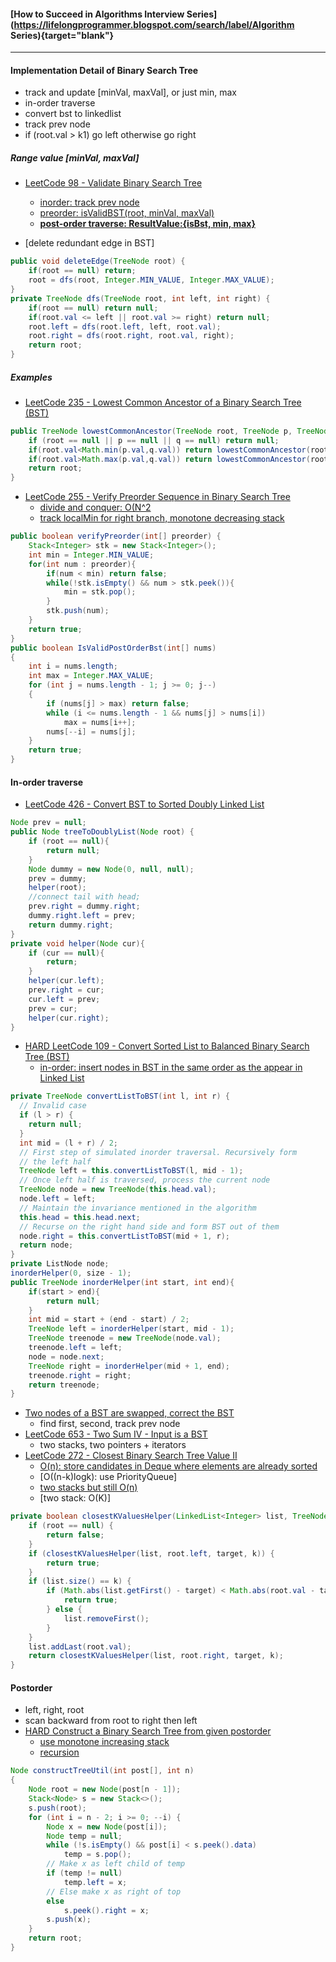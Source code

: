 #### [How to Succeed in Algorithms Interview Series](https://lifelongprogrammer.blogspot.com/search/label/Algorithm Series){target="blank"}
<script src="https://lifelongprogrammer.blogspot.com/feeds/posts/default/-/Algorithm Series?orderby=updated&amp;alt=json-in-script&amp;callback=series&amp;max-results=20"></script>

---

#### Implementation Detail of Binary Search Tree
- track and update [minVal, maxVal], or just min, max
- in-order traverse
- convert bst to linkedlist
- track prev node
- if (root.val > k1) go left otherwise go right

##### Range value [minVal, maxVal]
- [LeetCode 98 - Validate Binary Search Tree](https://algorithms.tutorialhorizon.com/determine-whether-given-binary-tree-is-binary-search-treebst-or-not/)
  - [inorder: track prev node](https://github.com/mintycc/OnlineJudge-Solutions/blob/master/Leetcode/098_Validate_Binary_Search_Tree.java)
  - [preorder: isValidBST(root, minVal, maxVal)](https://leetcode.com/problems/validate-binary-search-tree/discuss/32109/my-simple-java-solution-in-3-lines)
  - **[post-order traverse: ResultValue:{isBst, min, max}](http://www.jiuzhang.com/solutions/validate-binary-search-tree/)**

- [delete redundant edge in BST]
```java
public void deleteEdge(TreeNode root) {
	if(root == null) return;
	root = dfs(root, Integer.MIN_VALUE, Integer.MAX_VALUE);
}
private TreeNode dfs(TreeNode root, int left, int right) {
	if(root == null) return null;
	if(root.val <= left || root.val >= right) return null;
	root.left = dfs(root.left, left, root.val);
	root.right = dfs(root.right, root.val, right);
	return root;
}
```

##### Examples
- [LeetCode 235 - Lowest Common Ancestor of a Binary Search Tree (BST)](https://leetcode.com/articles/lowest-common-ancestor-of-a-binary-search-tree/)
```Java
public TreeNode lowestCommonAncestor(TreeNode root, TreeNode p, TreeNode q) {
    if (root == null || p == null || q == null) return null;
    if(root.val<Math.min(p.val,q.val)) return lowestCommonAncestor(root.right,p,q);
    if(root.val>Math.max(p.val,q.val)) return lowestCommonAncestor(root.left,p,q);
    return root;
}
```

- [LeetCode 255 - Verify Preorder Sequence in Binary Search Tree](https://segmentfault.com/a/1190000003874375)
  - [divide and conquer: O(N^2](http://buttercola.blogspot.com/2015/09/leetcode-verify-preorder-sequence-in.html)
  - [track localMin for right branch, monotone decreasing stack](https://segmentfault.com/a/1190000003874375)
```JAVA
public boolean verifyPreorder(int[] preorder) {
    Stack<Integer> stk = new Stack<Integer>();
    int min = Integer.MIN_VALUE;
    for(int num : preorder){
        if(num < min) return false;
        while(!stk.isEmpty() && num > stk.peek()){
            min = stk.pop();
        }
        stk.push(num);
    }
    return true;
}
public boolean IsValidPostOrderBst(int[] nums)
{
    int i = nums.length;
    int max = Integer.MAX_VALUE;
    for (int j = nums.length - 1; j >= 0; j--)
    {
        if (nums[j] > max) return false;
        while (i <= nums.length - 1 && nums[j] > nums[i])
            max = nums[i++];
        nums[--i] = nums[j];
    }
    return true;
}
```

#### In-order traverse
- [LeetCode 426 - Convert BST to Sorted Doubly Linked List](https://blog.csdn.net/BigFatSheep/article/details/83239067)
```java
Node prev = null;
public Node treeToDoublyList(Node root) {
    if (root == null){
        return null;
    }
    Node dummy = new Node(0, null, null);
    prev = dummy;
    helper(root);
    //connect tail with head;
    prev.right = dummy.right;
    dummy.right.left = prev;
    return dummy.right;
}
private void helper(Node cur){
    if (cur == null){
        return;
    }
    helper(cur.left);
    prev.right = cur;
    cur.left = prev;
    prev = cur;
    helper(cur.right);
}
```
- [HARD LeetCode 109 - Convert Sorted List to Balanced Binary Search Tree (BST)](https://leetcode.com/articles/convert-sorted-list-to-binary-search-tree/)
  - [in-order: insert nodes in BST in the same order as the appear in Linked List](https://www.geeksforgeeks.org/sorted-linked-list-to-balanced-bst)
```JAVA
private TreeNode convertListToBST(int l, int r) {
  // Invalid case
  if (l > r) {
    return null;
  }
  int mid = (l + r) / 2;
  // First step of simulated inorder traversal. Recursively form
  // the left half
  TreeNode left = this.convertListToBST(l, mid - 1);
  // Once left half is traversed, process the current node
  TreeNode node = new TreeNode(this.head.val);
  node.left = left;
  // Maintain the invariance mentioned in the algorithm
  this.head = this.head.next;
  // Recurse on the right hand side and form BST out of them
  node.right = this.convertListToBST(mid + 1, r);
  return node;
}
private ListNode node;
inorderHelper(0, size - 1);
public TreeNode inorderHelper(int start, int end){
	if(start > end){
		return null;
	}
	int mid = start + (end - start) / 2;
	TreeNode left = inorderHelper(start, mid - 1);
	TreeNode treenode = new TreeNode(node.val);
	treenode.left = left;
	node = node.next;
	TreeNode right = inorderHelper(mid + 1, end);
	treenode.right = right;
	return treenode;
}
```
- [Two nodes of a BST are swapped, correct the BST](https://www.geeksforgeeks.org/fix-two-swapped-nodes-of-bst/)
  - find first, second, track prev node
- [LeetCode 653 - Two Sum IV - Input is a BST](https://leetcode.com/problems/two-sum-iv-input-is-a-bst/discuss/106061/Java-Simple-AC-with-Time-O(n)-Space-O(log-n)-in-Average)
  - two stacks, two pointers + iterators
- [LeetCode 272 - Closest Binary Search Tree Value II](https://www.cnblogs.com/grandyang/p/5247398.html)
  - [O(n): store candidates in Deque where elements are already sorted](https://www.cnblogs.com/grandyang/p/5247398.html)
  - [O((n-k)logk): use PriorityQueue]
  - [two stacks but still O(n)](https://gist.github.com/cixuuz/0a6a153b9131a2a8634a2a8c33efef29)
  - [two stack: O(K)]
```java
private boolean closestKValuesHelper(LinkedList<Integer> list, TreeNode root, double target, int k) {
    if (root == null) {
        return false;
    }
    if (closestKValuesHelper(list, root.left, target, k)) {
        return true;
    }
    if (list.size() == k) {
        if (Math.abs(list.getFirst() - target) < Math.abs(root.val - target)) {
            return true;
        } else {
            list.removeFirst();
        }
    }
    list.addLast(root.val);
    return closestKValuesHelper(list, root.right, target, k);
}
```

#### Postorder
- left, right, root
- scan backward from root to right then left
- [HARD Construct a Binary Search Tree from given postorder](https://www.geeksforgeeks.org/construct-a-binary-search-tree-from-given-postorder/)
  - [use monotone increasing stack](https://www.geeksforgeeks.org/construct-a-bst-from-given-postorder-traversal-using-stack/)
  - [recursion](https://www.geeksforgeeks.org/construct-a-binary-search-tree-from-given-postorder/)
```java
Node constructTreeUtil(int post[], int n)
{
    Node root = new Node(post[n - 1]);
    Stack<Node> s = new Stack<>();
    s.push(root);
    for (int i = n - 2; i >= 0; --i) {
        Node x = new Node(post[i]);
        Node temp = null;
        while (!s.isEmpty() && post[i] < s.peek().data)  
            temp = s.pop();       
        // Make x as left child of temp    
        if (temp != null)  
            temp.left = x;       
        // Else make x as right of top       
        else
            s.peek().right = x;
        s.push(x);
    }
    return root;
}
```
